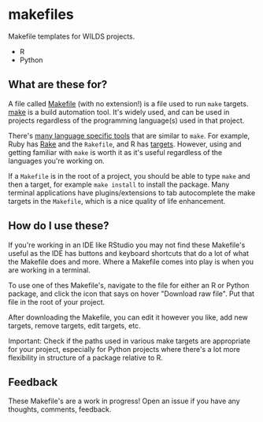 makefiles
=========

Makefile templates for WILDS projects.

- R
- Python


## What are these for?

A file called [Makefile][] (with no extension!) is a file used to run `make` targets. [make][] is a build automation tool. It's widely used, and can be used in projects regardless of the programming language(s) used in that project. 

There's [many language specific tools][buildtools] that are similar to `make`. For example, Ruby has [Rake][] and the `Rakefile`, and R has [targets][]. However, using and getting familiar with `make` is worth it as it's useful regardless of the languages you're working on.

If a `Makefile` is in the root of a project, you should be able to type `make` and then a target, for example `make install` to install the package. Many terminal applications have plugins/extensions to tab autocomplete the make targets in the `Makefile`, which is a nice quality of life enhancement.

## How do I use these?

If you're working in an IDE like RStudio you may not find these Makefile's useful as the IDE has buttons and keyboard shortcuts that do a lot of what the Makefile does and more. Where a Makefile comes into play is when you are working in a terminal.

To use one of thes Makefile's, navigate to the file for either an R or Python package, and click the icon that says on hover "Download raw file". Put that file in the root of your project. 

After downloading the Makefile, you can edit it however you like, add new targets, remove targets, edit targets, etc.

Important: Check if the paths used in various make targets are appropriate for your project, especially for Python projects where there's a lot more flexibility in structure of a package relative to R.

## Feedback

These Makefile's are a work in progress! Open an issue if you have any thoughts, comments, feedback.



[make]: https://en.wikipedia.org/wiki/Make_(software)
[Makefile]: https://en.wikipedia.org/wiki/Make_(software)#Makefiles
[rake]: https://en.wikipedia.org/wiki/Rake_(software)
[buildtools]: https://en.wikipedia.org/wiki/List_of_build_automation_software
[targets]: https://docs.ropensci.org/targets/
